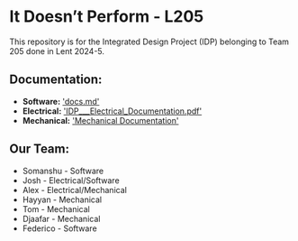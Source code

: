 #  It Doesn’t Perform - L205
This repository is for the Integrated Design Project (IDP) belonging to Team 205 done in Lent 2024-5. 

## Documentation:
- **Software:** ['docs.md'](docs.md)
- **Electrical:** ['IDP___Electrical_Documentation.pdf'](IDP___Electrical_Documentation.pdf) 
- **Mechanical:** ['Mechanical Documentation'](https://github.com/federico-ganzer/IDP_L205/tree/main/Mechanical%20Documentation)

## Our Team:
- Somanshu - Software
- Josh - Electrical/Software
- Alex - Electrical/Mechanical
- Hayyan - Mechanical
- Tom - Mechanical
- Djaafar - Mechanical
- Federico - Software

